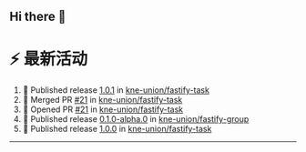 ## Hi there 👋

<!--

**Here are some ideas to get you started:**

🙋‍♀️ A short introduction - what is your organization all about?
🌈 Contribution guidelines - how can the community get involved?
👩‍💻 Useful resources - where can the community find your docs? Is there anything else the community should know?
🍿 Fun facts - what does your team eat for breakfast?
🧙 Remember, you can do mighty things with the power of [Markdown](https://docs.github.com/github/writing-on-github/getting-started-with-writing-and-formatting-on-github/basic-writing-and-formatting-syntax)
-->


# ⚡ 最新活动

<!--START_SECTION:activity-->
1. 🚀 Published release [1.0.1](https://github.com/kne-union/fastify-task/releases/tag/1.0.1) in [kne-union/fastify-task](https://github.com/kne-union/fastify-task)
2. 🎉 Merged PR [#21](https://github.com/kne-union/fastify-task/pull/21) in [kne-union/fastify-task](https://github.com/kne-union/fastify-task)
3. 💪 Opened PR [#21](https://github.com/kne-union/fastify-task/pull/21) in [kne-union/fastify-task](https://github.com/kne-union/fastify-task)
4. 🚀 Published release [0.1.0-alpha.0](https://github.com/kne-union/fastify-group/releases/tag/0.1.0-alpha.0) in [kne-union/fastify-group](https://github.com/kne-union/fastify-group)
5. 🚀 Published release [1.0.0](https://github.com/kne-union/fastify-task/releases/tag/1.0.0) in [kne-union/fastify-task](https://github.com/kne-union/fastify-task)
<!--END_SECTION:activity-->

---
